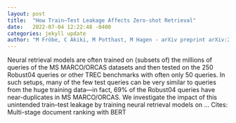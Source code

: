 ```yaml
---
layout: post
title:  "How Train–Test Leakage Affects Zero-shot Retrieval"
date:   2022-07-04 12:22:48 -0400
categories: jekyll update
author: "M Fröbe, C Akiki, M Potthast, M Hagen - arXiv preprint arXiv:2206.14759, 2022"
---
```

Neural retrieval models are often trained on (subsets of) the millions of queries of the MS MARCO/ORCAS datasets and then tested on the 250 Robust04 queries or other TREC benchmarks with often only 50 queries. In such setups, many of the few test queries can be very similar to queries from the huge training data—in fact, 69% of the Robust04 queries have near-duplicates in MS MARCO/ORCAS. We investigate the impact of this unintended train–test leakage by training neural retrieval models on …
Cites: ‪Multi-stage document ranking with BERT‬  
